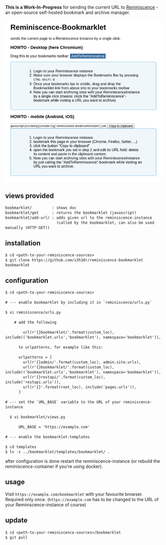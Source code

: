 **This is a Work-In-Progress** for sending the current URL to
[Reminiscence](https://github.com/kanishka-linux/reminiscence) - an open-source self-hosted bookmark and archive manager.

![screenshot-usage](./doc/usage.png "usage")

## views provided

```
bookmarklet/         : shows doc
bookmarklet/get      : returns the bookmarklet (javascript)
bookmarklet/add-url/ : adds given url to the reminiscence-instance
                       (called by the bookmarklet, can also be used manually (HTTP-GET))
```

## installation

``` 
$ cd <path-to-your-reminiscence-sources>
$ git clone https://github.com/s3h10r/reminiscence-bookmarklet bookmarklet
```

## configuration

```
$ cd <path-to-your-reminiscence-sources>

# --- enable bookmarklet by including it in `reminiscence/urls.py` 

$ vi reminiscence/urls.py

    # add the following

        url(r'{}bookmarklet/'.format(custom_loc), include(('bookmarklet.urls','bookmarklet'), namespace='bookmarklet')),

      to urlpatterns, for example like this:

      urlpatterns = [
        url(r'{}admin/'.format(custom_loc), admin.site.urls),
        url(r'{}bookmarklet/'.format(custom_loc), include(('bookmarklet.urls','bookmarklet'), namespace='bookmarklet')),
        url(r'{}restapi/'.format(custom_loc), include('restapi.urls')),
        url(r'{}'.format(root_loc), include('pages.urls')),
      ]

# --- set the `URL_BASE` variable to the URL of your reminiscence-instance

  $ vi bookmarklet/views.py 

      URL_BASE = 'https://example.com'

# --- enable the bookmarklet-templates 

$ cd templates
$ ln -s ../bookmarklet/templates/bookmarklet/ .
```  

after configuration is done restart the reminiscence-instance 
(or rebuild the reminiscence-container if you're using docker).

## usage

Visit `https://example.com/bookmarklet` with your favourite browser. Required only once.
(`https://example.com` has to be changed to the URL of your Reminiscence-instance of course)

## update

``` 
$ cd <path-to-your-reminiscence-sources>/bookmarklet
$ git pull
```
